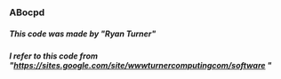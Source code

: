 ### ABocpd

##### This code was made by "Ryan Turner"
##### I refer to this code from "https://sites.google.com/site/wwwturnercomputingcom/software "
